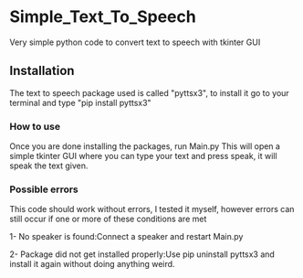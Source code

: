 # Simple_Text_To_Speech
Very simple python code to convert text to speech with tkinter GUI
## Installation 
The text to speech package used is called "pyttsx3", to install it go to your terminal and type "pip install pyttsx3"
### How to use
Once you are done installing the packages, run Main.py 
This will open a simple tkinter GUI where you can type your text and press speak, it will speak the text given.
### Possible errors
This code should work without errors, I tested it myself, however errors can still occur if one or more of these conditions are met

1- No speaker is found:Connect a speaker and restart Main.py

2- Package did not get installed properly:Use pip uninstall pyttsx3 and install it again without doing anything weird.
